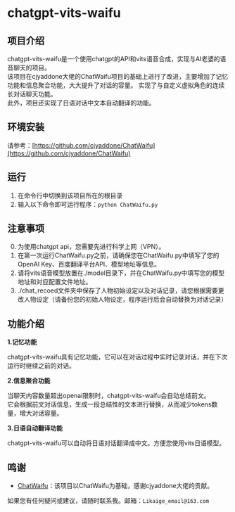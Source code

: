 chatgpt-vits-waifu
==================

项目介绍
----

chatgpt-vits-waifu是一个使用chatgpt的API和vits语音合成，实现与AI老婆的语音聊天的项目。  
该项目在cjyaddone大佬的ChatWaifu项目的基础上进行了改进，主要增加了记忆功能和信息聚合功能，大大提升了对话的容量。 
实现了与自定义虚拟角色的连续长对话聊天功能。  
此外，项目还实现了日语对话中文本自动翻译的功能。

环境安装
----

请参考：[https://github.com/cjyaddone/ChatWaifu](https://github.com/cjyaddone/ChatWaifu)

运行
----
1.  在命令行中切换到该项目所在的根目录
2.  输入以下命令即可运行程序：`python ChatWaifu.py`


注意事项
----
0.  为使用chatgpt api，您需要先进行科学上网（VPN）。
1.  在第一次运行ChatWaifu.py之前，请确保您在ChatWaifu.py中填写了您的OpenAI Key、百度翻译平台API、模型地址等信息。
2.  请将vits语音模型放置在./model目录下，并在ChatWaifu.py中填写您的模型地址和对应配置文件地址。
3.  ./chat_recoed文件夹中保存了人物初始设定以及对话记录，请您根据需要更改人物设定（请备份您的初始人物设定，程序运行后会自动替换为对话记录）

功能介绍
----

**1.记忆功能**

chatgpt-vits-waifu具有记忆功能，它可以在对话过程中实时记录对话，并在下次运行时继续之前的对话。

**2.信息聚合功能**

当聊天内容数量超出openai限制时，chatgpt-vits-waifu会自动总结前文。  
它会根据前文对话信息，生成一段总结性的文本进行替换，从而减少tokens数量，增大对话容量。

**3.日语自动翻译功能**

chatgpt-vits-waifu可以自动将日语对话翻译成中文。方便您使用vits日语模型。

鸣谢
--

*   [ChatWaifu](https://github.com/cjyaddone/ChatWaifu)：该项目以ChatWaifu为基础，感谢cjyaddone大佬的贡献。

如果您有任何疑问或建议，请随时联系我。邮箱：`Likaige_email@163.com`
